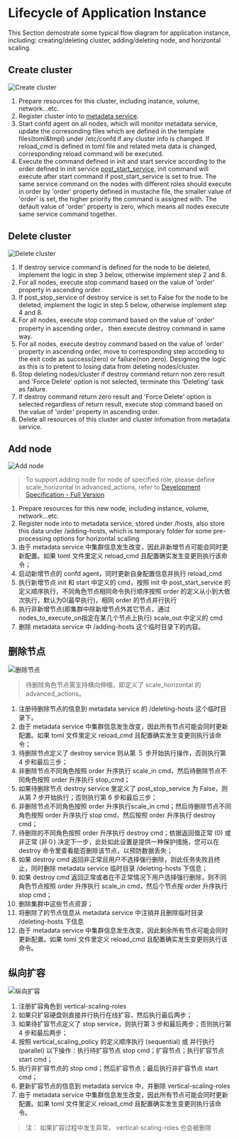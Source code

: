 # Lifecycle of Application Instance

This Section demostrate some typical flow diagram for application instance, including: creating/deleting cluster, adding/deleting node, and horizontal scaling.  

## Create cluster

![Create cluster](../../images/create-cluster.png)

1. Prepare resources for this cluster, including instance, volume, network...etc.  
2. Register cluster into to [metadata service](../metadata-service.md).  
3. Start confd agent on all nodes, which will monitor metadata service, update the corresonding files which are defined in the template files(toml&tmpl) under /etc/confd if any cluster info is changed. If reload_cmd is defined in toml file and related meta data is changed, corresponding reload command will be executed.  
4. Execute the command defined in init and start service according to the order defined in init service [post\_start\_service](specifications.md#post-start-service), init command will execute after start command if post\_start\_service is set to true. The same service command on the nodes with different roles should execute in order by 'order' property defined in mustache file, the smaller value of 'order' is set, the higher priority the command is assigned with. The default value of 'order' property is zero, which means all nodes execute same service command together.  

## Delete cluster

![Delete cluster](../../images/delete-clusters.png)

1. If destroy service command is defined for the node to be deleted, implement the logic in step 3 below, otherwise implement step 2 and 8.  
2. For all nodes, execute stop command based on the value of 'order' property in ascending order.  
3. If post\_stop\_service of destroy service is set to False for the node to be deleted, implement the logic in step 5 below, otherwise implement step 4 and 8.  
4. For all nodes, execute stop command based on the value of 'order' property in ascending order， then execute destroy command in same way.  
5. For all nodes, execute destroy command based on the value of 'order' property in ascending order, move to corresponding step according to the exit code as success(zero) or failure(non zero). Designing the logic as this is to pretent to losing data from deleting nodes/cluster.  
6. Stop deleting nodes/cluster if destroy command return non zero result and 'Force Delete' option is not selected, terminate this 'Deleting' task as failure.  
7. If destroy command return zero result and 'Force Delete' option is selected regardless of return result, execute stop command based on the value of 'order' property in ascending order.  
8. Delete all resources of this cluster and cluster infomation from metadata service.  

## Add node

![Add node](../../images/add-nodes.png)
> To support adding node for node of specified role, please define scale\_horizontal in advanced\_actions, refer to [Development Specification - Full Version](specifications/specifications.md)  

1. Prepare resources for this new node, including instance, volume, network...etc.
2. Register node into to metadata service, stored under /hosts, also store this data under /adding-hosts, which is temporary folder for some pre-processing options for horizontal scalling  
3. 由于 metadata service 中集群信息发生改变，因此非新增节点可能会同时更新配置。如果 toml 文件里定义 reload_cmd 且配置确实发生变更则执行该命令；<br>
4. 启动新增节点的 confd agent，同时更新自身配置信息并执行 reload_cmd
5. 执行新增节点 init 和 start 中定义的 cmd，按照 init 中 post\_start\_service 的定义顺序执行，不同角色节点相同命令执行顺序按照 order 的定义从小到大依次执行，默认为0(最早执行)，相同 order 的节点并行执行
5. 执行非新增节点(即集群中除新增节点外其它节点，通过nodes_to_execute_on指定在某几个节点上执行) scale\_out 中定义的 cmd
6. 删除 metadata service 中 /adding-hosts 这个临时目录下的内容。

## 删除节点

![删除节点](../../images/delete-nodes.png)
> 待删除角色节点需支持横向伸缩，即定义了 scale\_horizontal 的 advanced\_actions。 <br>

1. 注册待删除节点的信息到 metadata service 的 /deleting-hosts 这个临时目录下。　<br>
2. 由于 metadata service 中集群信息发生改变，因此所有节点可能会同时更新配置。如果 toml 文件里定义 reload_cmd 且配置确实发生变更则执行该命令；<br>
3. 待删除节点定义了 destroy service 则从第 ５ 步开始执行操作，否则执行第 4 步和最后三步；<br>
4. 非删除节点不同角色按照 order 升序执行 scale_in cmd，然后待删除节点不同角色按照 order 升序执行 stop_cmd；<br>
5. 如果待删除节点 destroy service 里定义了 post\_stop\_service 为 False，则从第 7 步开始执行；否则执行第 6 步和最后三步；<br>
6. 非删除节点不同角色按照 order 升序执行scale_in cmd；然后待删除节点不同角色按照 order 升序执行 stop cmd，然后按照 order 升序执行 destroy cmd；<br>
7. 待删除的不同角色按照 order 升序执行 destroy cmd；依据返回值正常 (0) 或非正常 (非０) 决定下一步，此处如此设置是提供一种保护措施，您可以在 destroy 命令里查看能否删除该节点，以预防数据丢失；<br>
8. 如果 destroy cmd 返回非正常且用户不选择强行删除，则此任务失败且终止，同时删除 metadata service 临时目录 /deleting-hosts 下信息； <br>
9. 如果 destroy cmd 返回正常或者在不正常情况下用户选择强行删除，则不同角色节点按照 order 升序执行 scale_in cmd，然后个节点按 order 升序执行 stop cmd；<br>
10. 删除集群中这些节点资源；<br>
11. 将删除了的节点信息从 metadata service 中注销并且删除临时目录 /deleting-hosts 下信息
12. 由于 metadata service 中集群信息发生改变，因此剩余所有节点可能会同时更新配置。如果 toml 文件里定义 reload_cmd 且配置确实发生变更则执行该命令。

## 纵向扩容

![纵向扩容](../../images/scale-vertical.png)

1. 注册扩容角色到 vertical-scaling-roles
2. 如果只扩容硬盘则直接并行执行在线扩容，然后执行最后两步；<br>
4. 如果待扩容节点定义了 stop service，则执行第 3 步和最后两步；否则执行第 4 步和最后两步；<br>
4. 按照 vertical_scaling_policy 的定义顺序执行 (sequential) 或 并行执行 (parallel) 以下操作：执行待扩容节点 stop cmd；扩容节点；执行扩容节点 start cmd；<br>
5. 执行非扩容节点的 stop cmd；然后扩容节点；最后执行非扩容节点 start cmd；<br>
6. 更新扩容节点的信息到 metadata service 中，并删除 vertical-scaling-roles
7. 由于 metadata service 中集群信息发生改变，因此所有节点可能会同时更新配置。如果 toml 文件里定义 reload_cmd 且配置确实发生变更则执行该命令。

> 注： 如果扩容过程中发生异常， vertical-scaling-roles 也会被删除
